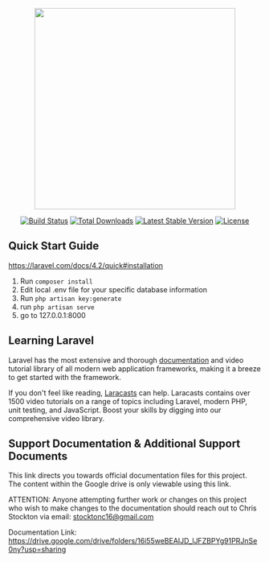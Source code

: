 <p align="center"><img src="https://res.cloudinary.com/dtfbvvkyp/image/upload/v1566331377/laravel-logolockup-cmyk-red.svg" width="400"></p>

<p align="center">
<a href="https://travis-ci.org/laravel/framework"><img src="https://travis-ci.org/laravel/framework.svg" alt="Build Status"></a>
<a href="https://packagist.org/packages/laravel/framework"><img src="https://poser.pugx.org/laravel/framework/d/total.svg" alt="Total Downloads"></a>
<a href="https://packagist.org/packages/laravel/framework"><img src="https://poser.pugx.org/laravel/framework/v/stable.svg" alt="Latest Stable Version"></a>
<a href="https://packagist.org/packages/laravel/framework"><img src="https://poser.pugx.org/laravel/framework/license.svg" alt="License"></a>
</p>

## Quick Start Guide

https://laravel.com/docs/4.2/quick#installation

1. Run `composer install`
2. Edit local .env file for your specific database information
3. Run `php artisan key:generate`
4. run `php artisan serve`
5. go to 127.0.0.1:8000



## Learning Laravel

Laravel has the most extensive and thorough [documentation](https://laravel.com/docs) and video tutorial library of all modern web application frameworks, making it a breeze to get started with the framework.

If you don't feel like reading, [Laracasts](https://laracasts.com) can help. Laracasts contains over 1500 video tutorials on a range of topics including Laravel, modern PHP, unit testing, and JavaScript. Boost your skills by digging into our comprehensive video library.

## Support Documentation & Additional Support Documents

This link directs you towards official documentation files for this project. The content within the Google drive is only viewable using this link. 

ATTENTION: Anyone attempting further work or changes on this project who wish to make changes to the documentation should reach out to Chris Stockton via email: stocktonc16@gmail.com

Documentation Link: https://drive.google.com/drive/folders/16i55weBEAIJD_lJFZBPYg91PRJnSe0ny?usp=sharing
